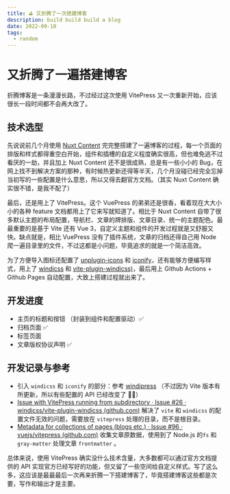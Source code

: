```yaml
---
title: ⛳️ 又折腾了一次搭建博客
description: build build build a blog
date: 2022-09-10
tags:
  - random
---
```


# 又折腾了一遍搭建博客

折腾博客是一条漫漫长路，不过经过这次使用 VitePress 又一次重新开始，应该很长一段时间都不会再大改了。

## 技术选型

先说说前几个月使用 [Nuxt Content](https://content.nuxtjs.org/) 完完整搭建了一遍博客的过程，每一个页面的排版和样式都得重空白开始，组件和插槽的自定义程度确实很高，但也难免逃不过看厌的一劫，并且加上 Nuxt Content 还不是很成熟，总是有一些小小的 Bug，在网上找不到解决方案的那种，有时候热更新还得等半天，几个月没碰已经完全忘掉当初写的一些配置是什么意思，所以又得去翻官方文档。（其实 Nuxt Content 确实很不错，是我不配了）

最后，还是用上了 VitePress。这个 VuePress 的弟弟还是很香，看着现在大大小小的各种 feature 文档都用上了它来写就知道了。相比于 Nuxt Content 自带了很多默认主题的布局配置，导航栏、文章的牌排版、文章目录、统一的主题配色。最最重要的是基于 Vite 还有 Vue 3，自定义主题和组件的开发过程就是又舒服又快。缺点就是，相比 VuePress 没有了插件系统，文章的归档还得自己用 Node 爬一遍目录里的文件，不过这都是小问题，毕竟追求的就是一个简洁高效。

为了方便导入图标还配置了 [unplugin-icons](https://github.com/antfu/unplugin-icons) 和 [iconify](https://iconify.design/)，还有能够方便编写样式，用上了 [windicss](https://cn.windicss.org/features/) 和 [vite-plugin-windicss)](https://github.com/windicss/vite-plugin-windicss)，最后用上 Github Actions + Github Pages 自动配置，大致上搭建过程就出来了。

## 开发进度

- 主页的标题和按钮 （封装到组件和配置驱动）✅
- 归档页面 ✅
- 标签页面
- 文章版权协议声明 ✅

## 开发记录与参考

- 引入 `windicss` 和 `iconify` 的部分：参考 [windipress](https://github.com/seonglae/windipress) （不过因为 Vite 版本有所更新，所以有些配置的 API 已经改变了 🤦‍♂️）
- [Issue with VitePress running from subdirectory · Issue #26 · windicss/vite-plugin-windicss (github.com)](https://github.com/windicss/vite-plugin-windicss/issues/26) 解决了 `vite` 和 `windicss` 的配置文件无效的问题，需要放在 `vitepress` 处理的目录，而不是根目录。
- [Metadata for collections of pages (blogs etc.) · Issue #96 · vuejs/vitepress (github.com)](https://github.com/vuejs/vitepress/issues/96) 收集文章原数据，使用到了 Node.js 的`fs` 和 `gray-matter` 处理文章 `frontmatter` 。

总体来说，使用 VitePress 确实没什么技术含量，大多数都可以通过官方文档提供的 API 实现官方已经写好的功能，但又留了一些空间给自定义样式。写了这么多，这应该是最最最后一次再来折腾一下搭建博客了，毕竟搭建博客这些都是次要，写作和输出才是主要。
